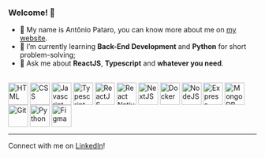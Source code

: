 ### Welcome! 👋

- 👤 My name is Antônio Pataro, you can know more about me on [my website](https://www.antoniopataro.dev).
- 🌱 I’m currently learning **Back-End Development** and **Python** for short problem-solving;
- 💬 Ask me about **ReactJS**, **Typescript** and **whatever you need**.

<div style="display: inline_block"><br>
  <img align="center" title="HTML" alt="HTML" height="45" width="40" src="https://user-images.githubusercontent.com/87823281/181044759-dcf33c94-1a33-4247-aa71-e61fda4a030c.svg">
  <img align="center" title="CSS" alt="CSS" height="45" width="40" src="https://user-images.githubusercontent.com/87823281/181045177-0d537333-ce43-4d05-842b-e573cf1c5a88.svg">
  <img align="center" title="Javascript" alt="Javascript" height="45" width="40" src="https://user-images.githubusercontent.com/87823281/181045156-87c8d141-3767-48bf-a2b5-3d882f308bb1.svg">
  <img align="center" title="Typescript" alt="Typescript" height="45" width="40" src="https://user-images.githubusercontent.com/87823281/181045174-aeefe104-3966-491c-8d95-23f43050dbd0.svg">
  <img align="center" title="ReactJS" alt="ReactJS" height="45" width="40" src="https://user-images.githubusercontent.com/87823281/181045172-a17b3a91-5442-4487-927e-0bd2920458b0.svg">
  <img align="center" title="React Native" alt="React Native" height="45" width="40" src="https://user-images.githubusercontent.com/87823281/181045173-33acd72c-077f-48be-a629-7172e84d6112.svg">
  <img align="center" title="NextJS" alt="NextJS" height="45" width="40" src="https://user-images.githubusercontent.com/87823281/181045161-7fb9fce5-a974-4c57-8770-084f35765ef6.svg">
  <img align="center" title="Docker" alt="Docker" height="45" width="40" src="https://user-images.githubusercontent.com/87823281/183230972-963593c1-a61b-4250-9266-92be14b8d5ab.svg">
  <img align="center" title="NodeJS" alt="NodeJS" height="45" width="40" src="https://user-images.githubusercontent.com/87823281/181045165-d54bb1c2-43da-46b1-a38b-661ff97a1b5b.svg">
  <img align="center" title="Express" alt="Express" height="45" width="40" src="https://user-images.githubusercontent.com/87823281/181045179-daeb6bd4-5b13-4346-b8b8-57595d6a9fd5.svg">
  <img align="center" title="MongoDB" alt="MongoDB" height="45" width="40" src="https://user-images.githubusercontent.com/87823281/181045158-2488b90b-171c-4999-9141-33f1f8a6696b.svg">
  <img align="center" title="Git" alt="Git" height="45" width="40" src="https://user-images.githubusercontent.com/87823281/181045152-8c4d755f-dc56-405c-a3c3-0cf5fe888eb7.svg">
  <img align="center" title="Python" alt="Python" height="45" width="40" src="https://user-images.githubusercontent.com/87823281/181045168-f5eabc2a-d76b-4982-81c4-62a8c05df0b3.svg">
  <img align="center" title="Figma" alt="Figma" height="45" width="40" src="https://user-images.githubusercontent.com/87823281/181045181-af2f3c3a-d62d-43ce-bf83-1dc59576f66f.svg">
</div>

---

Connect with me on [LinkedIn](https://www.linkedin.com/in/antoniopataro/)!

